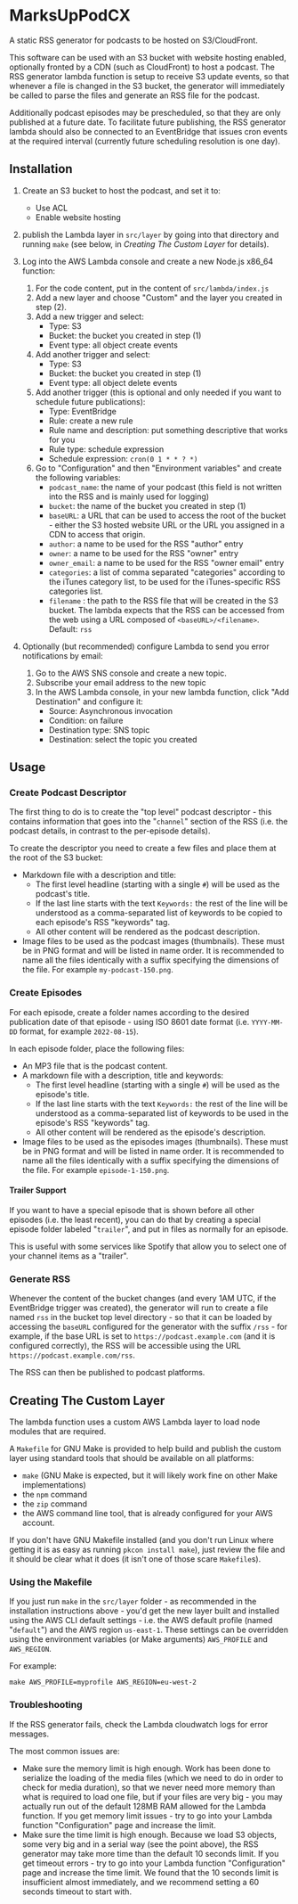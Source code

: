 # MarksUpPodCX

A static RSS generator for podcasts to be hosted on S3/CloudFront.

This software can be used with an S3 bucket with website hosting enabled, optionally fronted by a CDN
(such as CloudFront) to host a podcast. The RSS generator lambda function is setup to receive S3 update
events, so that whenever a file is changed in the S3 bucket, the generator will immediately be called to
parse the files and generate an RSS file for the podcast.

Additionally podcast episodes may be prescheduled, so that they are only published at a future date.
To facilitate future publishing, the RSS generator lambda should also be connected to an EventBridge that
issues cron events at the required interval (currently future scheduling resolution is one day).

## Installation

1. Create an S3 bucket to host the podcast, and set it to:
    - Use ACL
    - Enable website hosting
    
2. publish the Lambda layer in `src/layer` by going into that directory and running `make` (see below, in _Creating The Custom Layer_ for details).

3. Log into the AWS Lambda console and create a new Node.js x86_64 function:
   
    1. For the code content, put in the content of `src/lambda/index.js`
    2. Add a new layer and choose "Custom" and the layer you created in step (2).
    3. Add a new trigger and select:
        * Type: S3
        * Bucket: the bucket you created in step (1)
        * Event type: all object create events
    4. Add another trigger and select:
        * Type: S3
        * Bucket: the bucket you created in step (1)
        * Event type: all object delete events
    5. Add another trigger (this is optional and only needed if you want to schedule future publications):
        * Type: EventBridge
        * Rule: create a new rule
        * Rule name and description: put something descriptive that works for you
        * Rule type: schedule expression
        * Schedule expression: `cron(0 1 * * ? *)`
    6. Go to "Configuration" and then "Environment variables" and create the following variables:
        * `podcast_name`: the name of your podcast (this field is not written into the RSS and is mainly used for logging)
        * `bucket`: the name of the bucket you created in step (1)
        * `baseURL`: a URL that can be used to access the root of the bucket - either the S3 hosted website URL or the URL you assigned in a CDN to access that origin.
        * `author`: a name to be used for the RSS "author" entry
        * `owner`: a name to be used for the RSS "owner" entry
        * `owner_email`: a name to be used for the RSS "owner email" entry
        * `categories`: a list of comma separated "categories" according to the iTunes category list, to be used for the iTunes-specific RSS categories list.
        * `filename` : the path to the RSS file that will be created in the S3 bucket. The lambda expects that the RSS can be accessed from the web using a URL composed of `<baseURL>/<filename>`. Default: `rss`
    
4. Optionally (but recommended) configure Lambda to send you error notifications by email:

    1. Go to the AWS SNS console and create a new topic.
    2. Subscribe your email address to the new topic
    3. In the AWS Lambda console, in your new lambda function, click "Add Destination" and configure it:
        * Source: Asynchronous invocation
        * Condition: on failure
        * Destination type: SNS topic
        * Destination: select the topic you created

## Usage

### Create Podcast Descriptor

The first thing to do is to create the "top level" podcast descriptor - this contains information that goes into the "`channel`" section of the RSS (i.e. the podcast details, in contrast to the per-episode details).

To create the descriptor you need to create a few files and place them at the root of the S3 bucket:

- Markdown file with a description and title:
  - The first level headline (starting with a single `#`) will be used as the podcast's title.
  - If the last line starts with the text `Keywords:` the rest of the line will be understood as a comma-separated list of keywords to be copied to each episode's RSS "keywords" tag.
  - All other content will be rendered as the podcast description.
- Image files to be used as the podcast images (thumbnails). These must be in PNG format and will be listed in name order. It is recommended to name all the files identically with a suffix specifying the dimensions of the file. For example `my-podcast-150.png`.

### Create Episodes

For each episode, create a folder names according to the desired publication date of that episode - using ISO 8601 date format (i.e. `YYYY-MM-DD` format, for example `2022-08-15`).

In each episode folder, place the following files:

- An MP3 file that is the podcast content.
- A markdown file with a description, title and keywords:
  - The first level headline (starting with a single `#`) will be used as the episode's title.
  - If the last line starts with the text `Keywords:` the rest of the line will be understood as a comma-separated list of keywords to be used in the episode's RSS "keywords" tag.
  - All other content will be rendered as the episode's description.
- Image files to be used as the episodes images (thumbnails). These must be in PNG format and will be listed in name order. It is recommended to name all the files identically with a suffix specifying the dimensions of the file. For example `episode-1-150.png`.

#### Trailer Support

If you want to have a special episode that is shown before all other episodes (i.e. the least recent), you can do that by creating a special episode folder labeled "`trailer`", and put in files as normally for an episode.

This is useful with some services like Spotify that allow you to select one
of your channel items as a "trailer".

### Generate RSS

Whenever the content of the bucket changes (and every 1AM UTC, if the EventBridge trigger was created), the generator will run to create a file named `rss` in the bucket top level directory - so that it can be loaded by accessing the `baseURL` configured for the generator with the suffix `/rss` - for example, if the base URL is set to `https://podcast.example.com` (and it is configured correctly), the RSS will be accessible using the URL `https://podcast.example.com/rss`.

The RSS can then be published to podcast platforms.

## Creating The Custom Layer

The lambda function uses a custom AWS Lambda layer to load node modules that are required.

A `Makefile` for GNU Make is provided to help build and publish the custom layer using standard tools that should be available on all platforms:
  - `make` (GNU Make is expected, but it will likely work fine on other Make implementations)
  - the `npm` command
  - the `zip` command
  - the AWS command line tool, that is already configured for your AWS account.

If you don't have GNU Makefile installed (and you don't run Linux where getting it is as easy as running `pkcon install make`), just review the file and it
should be clear what it does (it isn't one of those scare `Makefile`s).

### Using the Makefile

If you just run `make` in the `src/layer` folder - as recommended in the installation instructions above - you'd get the new layer built and installed using
the AWS CLI default settings - i.e. the AWS default profile (named "`default`") and the AWS region `us-east-1`. These settings can be overridden using the
environment variables (or Make arguments) `AWS_PROFILE` and `AWS_REGION`.

For example:

```
make AWS_PROFILE=myprofile AWS_REGION=eu-west-2
```

### Troubleshooting

If the RSS generator fails, check the Lambda cloudwatch logs for error messages.

The most common issues are:

 * Make sure the memory limit is high enough. Work has been done to serialize the loading of the media files (which we need to do in order to check for media
   duration), so that we never need more memory than what is required to load one file, but if your files are very big - you may actually run out of the default
   128MB RAM allowed for the Lambda function. If you get memory limit issues - try to go into your Lambda function "Configuration" page and increase the limit.
 * Make sure the time limit is high enough. Because we load S3 objects, some very big and in a serial way (see the point above), the RSS generator may take more
   time than the default 10 seconds limit. If you get timeout errors - try to go into your Lambda function "Configuration" page and increase the time limit.
   We found that the 10 seconds limit is insufficient almost immediately, and we recommend setting a 60 seconds timeout to start with.
